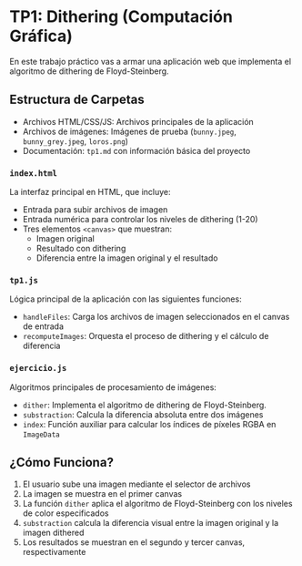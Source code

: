 # TP1: Dithering (Computación Gráfica)

En este trabajo práctico vas a armar una aplicación web que implementa el algoritmo de dithering de Floyd-Steinberg. 

## Estructura de Carpetas

- Archivos HTML/CSS/JS: Archivos principales de la aplicación
- Archivos de imágenes: Imágenes de prueba (`bunny.jpeg`, `bunny_grey.jpeg`, `loros.png`)
- Documentación: `tp1.md` con información básica del proyecto

### `index.html`

La interfaz principal en HTML, que incluye:

- Entrada para subir archivos de imagen
- Entrada numérica para controlar los niveles de dithering (1-20)
- Tres elementos `<canvas>` que muestran:
    - Imagen original
    - Resultado con dithering
    - Diferencia entre la imagen original y el resultado

### `tp1.js`

Lógica principal de la aplicación con las siguientes funciones:
- `handleFiles`: Carga los archivos de imagen seleccionados en el canvas de entrada
- `recomputeImages`: Orquesta el proceso de dithering y el cálculo de diferencia


### `ejercicio.js`

Algoritmos principales de procesamiento de imágenes:
- `dither`: Implementa el algoritmo de dithering de Floyd-Steinberg.
- `substraction`: Calcula la diferencia absoluta entre dos imágenes
- `index`: Función auxiliar para calcular los índices de píxeles RGBA en `ImageData`


## ¿Cómo Funciona?
1.	El usuario sube una imagen mediante el selector de archivos
2.	La imagen se muestra en el primer canvas
3.	La función `dither` aplica el algoritmo de Floyd-Steinberg con los niveles de color especificados
4.	`substraction` calcula la diferencia visual entre la imagen original y la imagen dithered
5.	Los resultados se muestran en el segundo y tercer canvas, respectivamente
